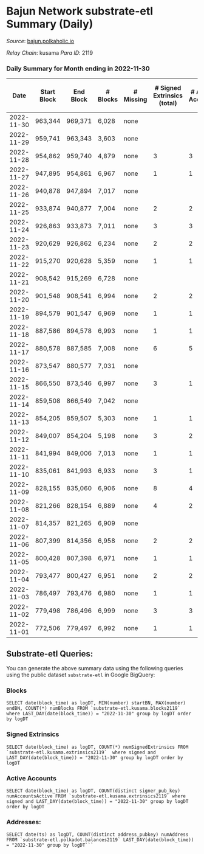 # Bajun Network substrate-etl Summary (Daily)

_Source_: [bajun.polkaholic.io](https://bajun.polkaholic.io)

*Relay Chain*: kusama
*Para ID*: 2119



### Daily Summary for Month ending in 2022-11-30


| Date | Start Block | End Block | # Blocks | # Missing | # Signed Extrinsics (total) | # Active Accounts | # Addresses with Balances | # Events | # Transfers | # XCM Transfers In | # XCM Transfers Out |
| ---- | ----------- | --------- | -------- | --------- | --------------------------- | ----------------- | ------------------------- | -------- | ----------- | ------------------ | ------------------- |
| 2022-11-30 | 963,344 | 969,371 | 6,028 | none  |  |  | 3,291 | 12,059 |   |   |   |
| 2022-11-29 | 959,741 | 963,343 | 3,603 | none  |  |  |  | 7,208 |   |   |   |
| 2022-11-28 | 954,862 | 959,740 | 4,879 | none  | 3 | 3 |  | 9,782 |   |   |   |
| 2022-11-27 | 947,895 | 954,861 | 6,967 | none  | 1 | 1 |  | 13,944 |   |   |   |
| 2022-11-26 | 940,878 | 947,894 | 7,017 | none  |  |  |  | 14,038 |   |   |   |
| 2022-11-25 | 933,874 | 940,877 | 7,004 | none  | 2 | 2 |  | 14,024 | 1  |   |   |
| 2022-11-24 | 926,863 | 933,873 | 7,011 | none  | 3 | 3 |  | 14,044 |   |   |   |
| 2022-11-23 | 920,629 | 926,862 | 6,234 | none  | 2 | 2 |  | 12,483 |   |   |   |
| 2022-11-22 | 915,270 | 920,628 | 5,359 | none  | 1 | 1 |  | 10,727 |   |   |   |
| 2022-11-21 | 908,542 | 915,269 | 6,728 | none  |  |  |  | 13,460 |   |   |   |
| 2022-11-20 | 901,548 | 908,541 | 6,994 | none  | 2 | 2 |  | 14,007 |   |   |   |
| 2022-11-19 | 894,579 | 901,547 | 6,969 | none  | 1 | 1 |  | 13,948 |   |   |   |
| 2022-11-18 | 887,586 | 894,578 | 6,993 | none  | 1 | 1 |  | 13,995 |   |   |   |
| 2022-11-17 | 880,578 | 887,585 | 7,008 | none  | 6 | 5 |  | 14,056 | 1  |   |   |
| 2022-11-16 | 873,547 | 880,577 | 7,031 | none  |  |  |  | 14,066 |   |   |   |
| 2022-11-15 | 866,550 | 873,546 | 6,997 | none  | 3 | 1 |  | 14,020 | 2  |   |   |
| 2022-11-14 | 859,508 | 866,549 | 7,042 | none  |  |  |  | 14,088 |   |   |   |
| 2022-11-13 | 854,205 | 859,507 | 5,303 | none  | 1 | 1 |  | 10,618 |   |   |   |
| 2022-11-12 | 849,007 | 854,204 | 5,198 | none  | 3 | 2 |  | 10,421 | 2  |   |   |
| 2022-11-11 | 841,994 | 849,006 | 7,013 | none  | 1 | 1 |  | 14,036 |   |   |   |
| 2022-11-10 | 835,061 | 841,993 | 6,933 | none  | 3 | 1 |  | 13,888 |   |   |   |
| 2022-11-09 | 828,155 | 835,060 | 6,906 | none  | 8 | 4 |  | 13,865 | 4  |   |   |
| 2022-11-08 | 821,266 | 828,154 | 6,889 | none  | 4 | 2 |  | 13,809 | 2  |   |   |
| 2022-11-07 | 814,357 | 821,265 | 6,909 | none  |  |  |  | 13,822 |   |   |   |
| 2022-11-06 | 807,399 | 814,356 | 6,958 | none  | 2 | 2 |  | 13,932 |   |   |   |
| 2022-11-05 | 800,428 | 807,398 | 6,971 | none  | 1 | 1 |  | 13,955 |   |   |   |
| 2022-11-04 | 793,477 | 800,427 | 6,951 | none  | 2 | 2 |  | 13,918 |   |   |   |
| 2022-11-03 | 786,497 | 793,476 | 6,980 | none  | 1 | 1 |  | 13,970 |   |   |   |
| 2022-11-02 | 779,498 | 786,496 | 6,999 | none  | 3 | 3 |  | 14,019 |   |   |   |
| 2022-11-01 | 772,506 | 779,497 | 6,992 | none  | 1 | 1 |  | 13,994 |   |   |   |

## Substrate-etl Queries:
You can generate the above summary data using the following queries using the public dataset `substrate-etl` in Google BigQuery:


### Blocks
```
SELECT date(block_time) as logDT, MIN(number) startBN, MAX(number) endBN, COUNT(*) numBlocks FROM `substrate-etl.kusama.blocks2119`  where LAST_DAY(date(block_time)) = "2022-11-30" group by logDT order by logDT
```


### Signed Extrinsics
```
SELECT date(block_time) as logDT, COUNT(*) numSignedExtrinsics FROM `substrate-etl.kusama.extrinsics2119`  where signed and LAST_DAY(date(block_time)) = "2022-11-30" group by logDT order by logDT
```


### Active Accounts
```
SELECT date(block_time) as logDT, COUNT(distinct signer_pub_key) numAccountsActive FROM `substrate-etl.kusama.extrinsics2119` where signed and LAST_DAY(date(block_time)) = "2022-11-30" group by logDT order by logDT
```


### Addresses:
```
SELECT date(ts) as logDT, COUNT(distinct address_pubkey) numAddress FROM `substrate-etl.polkadot.balances2119` LAST_DAY(date(block_time)) = "2022-11-30" group by logDT```

